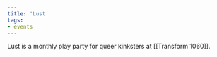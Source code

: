 ```yaml
---
title: 'Lust'
tags:
- events
---
```


Lust is a monthly play party for queer kinksters at [[Transform 1060]].